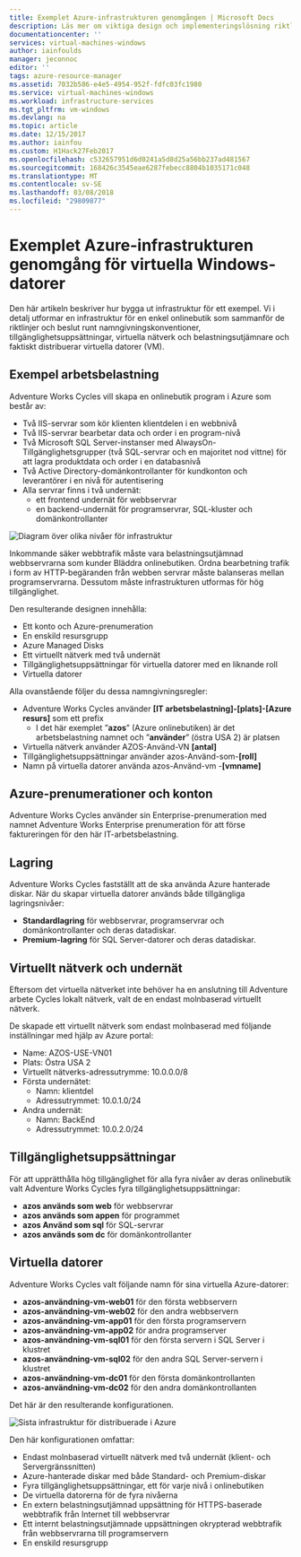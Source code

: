 ```yaml
---
title: Exemplet Azure-infrastrukturen genomgången | Microsoft Docs
description: Läs mer om viktiga design och implementeringslösning riktlinjer för att distribuera en exempel-infrastruktur i Azure.
documentationcenter: ''
services: virtual-machines-windows
author: iainfoulds
manager: jeconnoc
editor: ''
tags: azure-resource-manager
ms.assetid: 7032b586-e4e5-4954-952f-fdfc03fc1980
ms.service: virtual-machines-windows
ms.workload: infrastructure-services
ms.tgt_pltfrm: vm-windows
ms.devlang: na
ms.topic: article
ms.date: 12/15/2017
ms.author: iainfou
ms.custom: H1Hack27Feb2017
ms.openlocfilehash: c532657951d6d0241a5d8d25a56bb237ad481567
ms.sourcegitcommit: 168426c3545eae6287febecc8804b1035171c048
ms.translationtype: MT
ms.contentlocale: sv-SE
ms.lasthandoff: 03/08/2018
ms.locfileid: "29809877"
---
```

# <a name="example-azure-infrastructure-walkthrough-for-windows-vms"></a>Exemplet Azure-infrastrukturen genomgång för virtuella Windows-datorer
Den här artikeln beskriver hur bygga ut infrastruktur för ett exempel. Vi i detalj utformar en infrastruktur för en enkel onlinebutik som sammanför de riktlinjer och beslut runt namngivningskonventioner, tillgänglighetsuppsättningar, virtuella nätverk och belastningsutjämnare och faktiskt distribuerar virtuella datorer (VM).

## <a name="example-workload"></a>Exempel arbetsbelastning
Adventure Works Cycles vill skapa en onlinebutik program i Azure som består av:

* Två IIS-servrar som kör klienten klientdelen i en webbnivå
* Två IIS-servrar bearbetar data och order i en program-nivå
* Två Microsoft SQL Server-instanser med AlwaysOn-Tillgänglighetsgrupper (två SQL-servrar och en majoritet nod vittne) för att lagra produktdata och order i en databasnivå
* Två Active Directory-domänkontrollanter för kundkonton och leverantörer i en nivå för autentisering
* Alla servrar finns i två undernät:
  * ett frontend undernät för webbservrar 
  * en backend-undernät för programservrar, SQL-kluster och domänkontrollanter

![Diagram över olika nivåer för infrastruktur](./media/infrastructure-example/example-tiers.png)

Inkommande säker webbtrafik måste vara belastningsutjämnad webbservrarna som kunder Bläddra onlinebutiken. Ordna bearbetning trafik i form av HTTP-begäranden från webben servrar måste balanseras mellan programservrarna. Dessutom måste infrastrukturen utformas för hög tillgänglighet.

Den resulterande designen innehålla:

* Ett konto och Azure-prenumeration
* En enskild resursgrupp
* Azure Managed Disks
* Ett virtuellt nätverk med två undernät
* Tillgänglighetsuppsättningar för virtuella datorer med en liknande roll
* Virtuella datorer

Alla ovanstående följer du dessa namngivningsregler:

* Adventure Works Cycles använder **[IT arbetsbelastning]-[plats]-[Azure resurs]** som ett prefix
  * I det här exemplet ”**azos**” (Azure onlinebutiken) är det arbetsbelastning namnet och ”**använder**” (östra USA 2) är platsen
* Virtuella nätverk använder AZOS-Använd-VN **[antal]**
* Tillgänglighetsuppsättningar använder azos-Använd-som-**[roll]**
* Namn på virtuella datorer använda azos-Använd-vm -**[vmname]**

## <a name="azure-subscriptions-and-accounts"></a>Azure-prenumerationer och konton
Adventure Works Cycles använder sin Enterprise-prenumeration med namnet Adventure Works Enterprise prenumeration för att förse faktureringen för den här IT-arbetsbelastning.

## <a name="storage"></a>Lagring
Adventure Works Cycles fastställt att de ska använda Azure hanterade diskar. När du skapar virtuella datorer används både tillgängliga lagringsnivåer:

* **Standardlagring** för webbservrar, programservrar och domänkontrollanter och deras datadiskar.
* **Premium-lagring** för SQL Server-datorer och deras datadiskar.

## <a name="virtual-network-and-subnets"></a>Virtuellt nätverk och undernät
Eftersom det virtuella nätverket inte behöver ha en anslutning till Adventure arbete Cycles lokalt nätverk, valt de en endast molnbaserad virtuellt nätverk.

De skapade ett virtuellt nätverk som endast molnbaserad med följande inställningar med hjälp av Azure portal:

* Name: AZOS-USE-VN01
* Plats: Östra USA 2
* Virtuellt nätverks-adressutrymme: 10.0.0.0/8
* Första undernätet:
  * Namn: klientdel
  * Adressutrymmet: 10.0.1.0/24
* Andra undernät:
  * Namn: BackEnd
  * Adressutrymmet: 10.0.2.0/24

## <a name="availability-sets"></a>Tillgänglighetsuppsättningar
För att upprätthålla hög tillgänglighet för alla fyra nivåer av deras onlinebutik valt Adventure Works Cycles fyra tillgänglighetsuppsättningar:

* **azos används som web** för webbservrar
* **azos används som appen** för programmet
* **azos Använd som sql** för SQL-servrar
* **azos används som dc** för domänkontrollanter

## <a name="virtual-machines"></a>Virtuella datorer
Adventure Works Cycles valt följande namn för sina virtuella Azure-datorer:

* **azos-användning-vm-web01** för den första webbservern
* **azos-användning-vm-web02** för den andra webbservern
* **azos-användning-vm-app01** för den första programservern
* **azos-användning-vm-app02** för andra programserver
* **azos-användning-vm-sql01** för den första servern i SQL Server i klustret
* **azos-användning-vm-sql02** för den andra SQL Server-servern i klustret
* **azos-användning-vm-dc01** för den första domänkontrollanten
* **azos-användning-vm-dc02** för den andra domänkontrollanten

Det här är den resulterande konfigurationen.

![Sista infrastruktur för distribuerade i Azure](./media/infrastructure-example/example-config.png)

Den här konfigurationen omfattar:

* Endast molnbaserad virtuellt nätverk med två undernät (klient- och Servergränssnitten)
* Azure-hanterade diskar med både Standard- och Premium-diskar
* Fyra tillgänglighetsuppsättningar, ett för varje nivå i onlinebutiken
* De virtuella datorerna för de fyra nivåerna
* En extern belastningsutjämnad uppsättning för HTTPS-baserade webbtrafik från Internet till webbservrar
* Ett internt belastningsutjämnade uppsättningen okrypterad webbtrafik från webbservrarna till programservern
* En enskild resursgrupp

